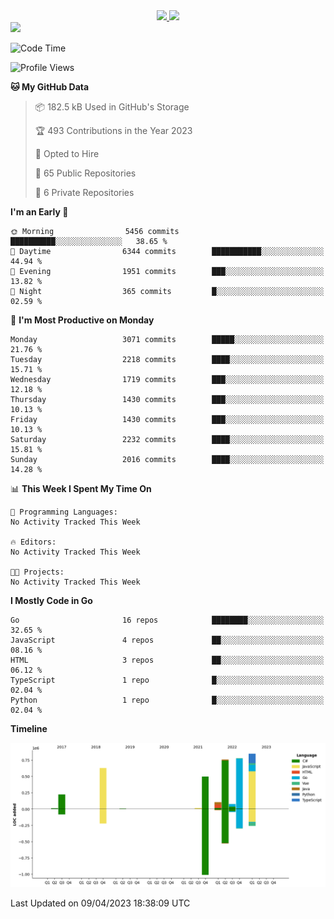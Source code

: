 <div align="center">
  <a href="https://github.com/arielsrv">
    <img height="180em" src="https://github-readme-stats.vercel.app/api?username=arielsrv&show_icons=true&theme=radical&include_all_commits=true&count_private=true"/>
    <img height="180em" src="https://github-readme-stats.vercel.app/api/top-langs/?username=arielsrv&layout=compact&langs_count=10&theme=radical"/>
 </a>
</div>

<div>
  <a href="https://www.linkedin.com/in/arielpineiro/" target="_blank">
    <img src="https://img.shields.io/badge/-LinkedIn-%230077B5?style=for-the-badge&logo=linkedin&logoColor=white" target="_blank">
  </a>
</div>

<!--START_SECTION:waka-->
![Code Time](http://img.shields.io/badge/Code%20Time-0%20secs-blue)

![Profile Views](http://img.shields.io/badge/Profile%20Views-0-blue)

**🐱 My GitHub Data** 

> 📦 182.5 kB Used in GitHub's Storage 
 > 
> 🏆 493 Contributions in the Year 2023
 > 
> 💼 Opted to Hire
 > 
> 📜 65 Public Repositories 
 > 
> 🔑 6 Private Repositories 
 > 
**I'm an Early 🐤** 

```text
🌞 Morning                5456 commits        ██████████░░░░░░░░░░░░░░░   38.65 % 
🌆 Daytime                6344 commits        ███████████░░░░░░░░░░░░░░   44.94 % 
🌃 Evening                1951 commits        ███░░░░░░░░░░░░░░░░░░░░░░   13.82 % 
🌙 Night                  365 commits         █░░░░░░░░░░░░░░░░░░░░░░░░   02.59 % 
```
📅 **I'm Most Productive on Monday** 

```text
Monday                   3071 commits        █████░░░░░░░░░░░░░░░░░░░░   21.76 % 
Tuesday                  2218 commits        ████░░░░░░░░░░░░░░░░░░░░░   15.71 % 
Wednesday                1719 commits        ███░░░░░░░░░░░░░░░░░░░░░░   12.18 % 
Thursday                 1430 commits        ███░░░░░░░░░░░░░░░░░░░░░░   10.13 % 
Friday                   1430 commits        ███░░░░░░░░░░░░░░░░░░░░░░   10.13 % 
Saturday                 2232 commits        ████░░░░░░░░░░░░░░░░░░░░░   15.81 % 
Sunday                   2016 commits        ████░░░░░░░░░░░░░░░░░░░░░   14.28 % 
```


📊 **This Week I Spent My Time On** 

```text
💬 Programming Languages: 
No Activity Tracked This Week

🔥 Editors: 
No Activity Tracked This Week

🐱‍💻 Projects: 
No Activity Tracked This Week
```

**I Mostly Code in Go** 

```text
Go                       16 repos            ████████░░░░░░░░░░░░░░░░░   32.65 % 
JavaScript               4 repos             ██░░░░░░░░░░░░░░░░░░░░░░░   08.16 % 
HTML                     3 repos             ██░░░░░░░░░░░░░░░░░░░░░░░   06.12 % 
TypeScript               1 repo              █░░░░░░░░░░░░░░░░░░░░░░░░   02.04 % 
Python                   1 repo              █░░░░░░░░░░░░░░░░░░░░░░░░   02.04 % 
```



**Timeline**

![Lines of Code chart](https://raw.githubusercontent.com/arielsrv/arielsrv/main/assets/bar_graph.png)


 Last Updated on 09/04/2023 18:38:09 UTC
<!--END_SECTION:waka-->
